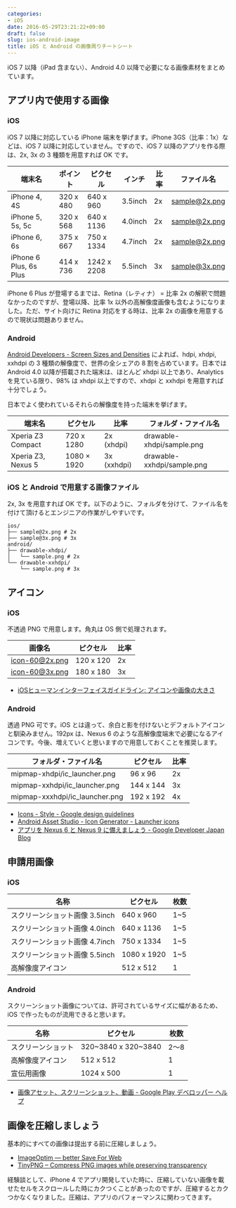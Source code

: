 ```yaml
---
categories:
- iOS
date: 2016-05-29T23:21:22+09:00
draft: false
slug: ios-android-image
title: iOS と Android の画像周りチートシート
---
```


iOS 7 以降（iPad 含まない）、Android 4.0 以降で必要になる画像素材をまとめています。

## アプリ内で使用する画像

### iOS

iOS 7 以降に対応している iPhone 端末を挙げます。iPhone 3GS（比率：1x）などは、iOS 7 以降に対応していません。ですので、iOS 7 以降のアプリを作る際は、2x, 3x の 3 種類を用意すれば OK です。

| 端末名 | ポイント | ピクセル | インチ | 比率 | ファイル名 |
| --- | --- | --- | --- | --- | --- |
| iPhone 4, 4S | 320 x 480 | 640 x 960 | 3.5inch | 2x | sample@2x.png |
| iPhone 5, 5s, 5c | 320 x 568 | 640 x 1136 | 4.0inch | 2x | sample@2x.png |
| iPhone 6, 6s | 375 x 667 | 750 x 1334 | 4.7inch | 2x | sample@2x.png |
| iPhone 6 Plus, 6s Plus | 414 x 736 | 1242 x 2208 | 5.5inch | 3x | sample@3x.png |

iPhone 6 Plus が登場するまでは、Retina（レティナ） = 比率 2x の解釈で問題なかったのですが、登場以降、比率 1x 以外の高解像度画像も含むようになりました。ただ、サイト向けに Retina 対応をする時は、比率 2x の画像を用意するので現状は問題ありません。

### Android

[Android Developers - Screen Sizes and Densities](http://developer.android.com/about/dashboards/index.html#Screens) によれば、hdpi, xhdpi, xxhdpi の 3 種類の解像度で、世界の全シェアの 8 割を占めています。日本では Android 4.0 以降が搭載された端末は、ほとんど xhdpi 以上であり、Analytics を見ている限り、98% は xhdpi 以上ですので、xhdpi と xxhdpi を用意すれば十分でしょう。

日本でよく使われているそれらの解像度を持った端末を挙げます。

| 端末名 | ピクセル | 比率 | フォルダ・ファイル名 |
| --- | --- | --- | --- |
| Xperia Z3 Compact | 720 x 1280 | 2x (xhdpi) | drawable-xhdpi/sample.png |
| Xperia Z3, Nexus 5 | 1080 × 1920 | 3x (xxhdpi) | drawable-xxhdpi/sample.png |

### iOS と Android で用意する画像ファイル

2x, 3x を用意すれば OK です。以下のように、フォルダを分けて、ファイル名を付けて頂けるとエンジニアの作業がしやすいです。

```
ios/
├── sample@2x.png # 2x
├── sample@3x.png # 3x
android/
├── drawable-xhdpi/
│   └── sample.png # 2x
└── drawable-xxhdpi/
    └── sample.png # 3x
```

## アイコン

### iOS

不透過 PNG で用意します。角丸は OS 側で処理されます。

| 画像名 | ピクセル | 比率 |
| --- | --- | --- |
| icon-60@2x.png | 120 x 120 | 2x |
| icon-60@3x.png | 180 x 180 | 3x |

* [iOSヒューマンインターフェイスガイドライン: アイコンや画像の大きさ](https://developer.apple.com/jp/documentation/UserExperience/Conceptual/MobileHIG/IconMatrix/IconMatrix.html)

### Android

透過 PNG 可です。iOS とは違って、余白と影を付けないとデフォルトアイコンと馴染みません。192px は、Nexus 6 のような高解像度端末で必要になるアイコンです。今後、増えていくと思いますので用意しておくことを推奨します。

| フォルダ・ファイル名 | ピクセル | 比率 |
| --- | --- | --- |
| mipmap-xhdpi/ic_launcher.png | 96 x 96 | 2x |
| mipmap-xxhdpi/ic_launcher.png | 144 x 144 | 3x |
| mipmap-xxxhdpi/ic_launcher.png | 192 x 192 | 4x |

* [Icons - Style - Google design guidelines](http://www.google.com/design/spec/style/icons.html#icons-system-icons)
* [Android Asset Studio - Icon Generator - Launcher icons](http://romannurik.github.io/AndroidAssetStudio/icons-launcher.html)
* [アプリを Nexus 6 と Nexus 9 に備えましょう - Google Developer Japan Blog](http://googledevjp.blogspot.jp/2014/11/nexus-6-nexus-9.html)

## 申請用画像

### iOS

| 名称 | ピクセル | 枚数 |
| --- | --- | --- |
| スクリーンショット画像 3.5inch | 640 x 960  | 1~5 |
| スクリーンショット画像 4.0inch | 640 x 1136  | 1~5 |
| スクリーンショット画像 4.7inch | 750 x 1334  | 1~5 |
| スクリーンショット画像 5.5inch | 1080 x 1920  | 1~5 |
| 高解像度アイコン | 512 x 512 | 1 |

### Android

スクリーンショット画像については、許可されているサイズに幅があるため、iOS で作ったものが流用できると思います。

| 名称 | ピクセル | 枚数 |
| --- | --- | --- |
| スクリーンショット | 320~3840 x 320~3840 | 2〜8 |
| 高解像度アイコン | 512 x 512 | 1 |
| 宣伝用画像 | 1024 x 500 | 1 |

* [画像アセット、スクリーンショット、動画 - Google Play デベロッパー ヘルプ](https://support.google.com/googleplay/android-developer/answer/1078870?hl=ja)

## 画像を圧縮しましょう

基本的にすべての画像は提出する前に圧縮しましょう。

* [ImageOptim — better Save For Web](https://imageoptim.com/)
* [TinyPNG – Compress PNG images while preserving transparency](https://tinypng.com/)

経験談として、iPhone 4 でアプリ開発していた時に、圧縮していない画像を載せたセルをスクロールした時にカクつくことがあったのですが、圧縮するとカクつかなくなりました。圧縮は、アプリのパフォーマンスに関わってきます。
